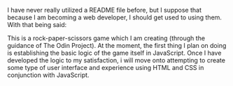 I have never really utilized a README file before, but I suppose that because I am becoming a web developer, I should get used to using them. With that being said:

This is a rock-paper-scissors game which I am creating (through the guidance of The Odin Project). At the moment, the first thing I plan on doing is establishing the basic logic of the game itself in JavaScript. Once I have developed the logic to my satisfaction, i will move onto attempting to create some type of user interface and experience using HTML and CSS in conjunction with JavaScript.